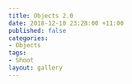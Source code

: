 ```yaml
---
title: Objects 2.0
date: 2018-12-10 23:28:00 +11:00
published: false
categories:
- Objects
tags:
- Shoot
layout: gallery
---
```



